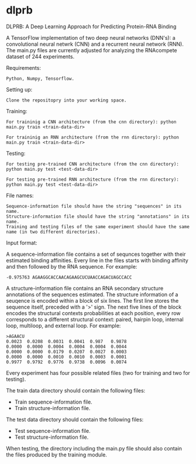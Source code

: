 # dlprb
DLPRB: A Deep Learning Approach for Predicting Protein-RNA Binding

A TensorFlow implementation of two deep neural networks (DNN's): a convolutional neural netwrk (CNN) and a recurrent neural network (RNN).
The main.py files are currently adjusted for analyzing the RNAcompete dataset of 244 experiments.

Requirements:

	Python, Numpy, Tensorflow.

Setting up:

	Clone the repositopry into your working space.

Training:

	For traininig a CNN architecture (from the cnn directory): python main.py train <train-data-dir>

	For traininig an RNN architecture (from the rnn directory): python main.py train <train-data-dir>

Testing:

	For testing pre-trained CNN architecture (from the cnn directory): python main.py test <test-data-dir>

	For testing pre-trained RNN architecture (from the rnn directory): python main.py test <test-data-dir>

File names:

	Sequence-information file should have the string "sequences" in its name.
	Structure-information file should have the string "annotations" in its name.
	Training and testing files of the same experiment should have the same name (in two different directories).

Input format:

A sequence-information file contains a set of sequnces together with their estimated binding affinities. Every line in the files starts with binding affinity and then followed by the RNA sequence. For example:

	-0.975763 AGAAGGCACCAACAGAAGCUCUAACCAGACUAGCCACC

A structure-information file contains an RNA secondary structure annotations of the sequences estimated. The structure information of a seuqence is encoded within a block of six lines. 
The first line stores the sequence itself, preceded with a '>' sign.
The next five lines of the block encodes the structural contexts probabilities at each position, every row corresponds to a different structural context: paired, hairpin loop, internal loop, multiloop, and external loop. For example:

	>AGAACU
	0.0023	0.0208	0.0031	0.0041	0.987	0.9878
	0.0000	0.0000	0.0004	0.0004	0.0004	0.0044
	0.0000	0.0000	0.0179	0.0207	0.0027	0.0003
	0.0000	0.0000	0.0010	0.0010	0.0003	0.0001
	0.9977	0.9792	0.9776	0.9738	0.0096	0.0074

Every experiment has four possible related files (two for training and two for testing).

The train data directory should contain the following files:
- Train sequence-information file.
- Train structure-information file.

The test data directory should contain the following files:
- Test sequence-information file.
- Test structure-information file.

When testing, the directory including the main.py file should also contain the files produced by the training module.

